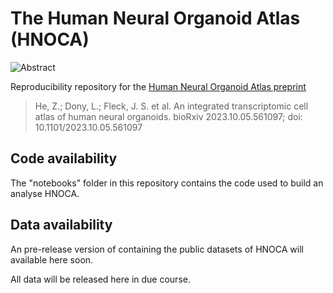 # The Human Neural Organoid Atlas (HNOCA)

![Abstract](https://raw.githubusercontent.com/theislab/neural_organoid_atlas/main/supplemental_files/abstract.jpg)

Reproducibility repository for the [Human Neural Organoid Atlas preprint](https://www.biorxiv.org/content/10.1101/2023.10.05.561097v1)

> He, Z.; Dony, L.; Fleck, J. S. et al. An integrated transcriptomic cell atlas of human neural organoids. bioRxiv 2023.10.05.561097; doi: 10.1101/2023.10.05.561097

## Code availability

The "notebooks" folder in this repository contains the code used to build an analyse HNOCA.

## Data availability

An pre-release version of containing the public datasets of HNOCA will available here soon.

All data will be released here in due course.
